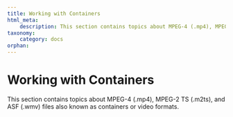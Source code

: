 ```yaml
---
title: Working with Containers
html_meta:
    description: This section contains topics about MPEG-4 (.mp4), MPEG-2 TS (.m2ts), and ASF (.wmv) files also known as containers or video formats.
taxonomy:
    category: docs
orphan:
---
```


# Working with Containers

This section contains topics about MPEG-4 (.mp4), MPEG-2 TS (.m2ts), and ASF (.wmv) files also known as containers or video formats.


